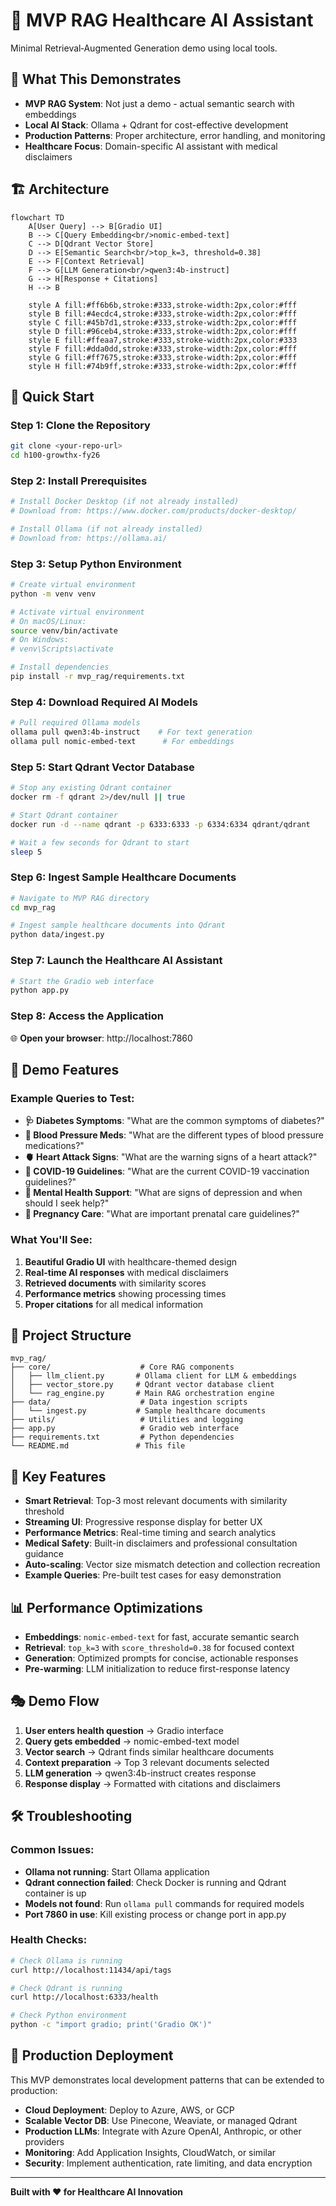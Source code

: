 # 🏥 MVP RAG Healthcare AI Assistant

Minimal Retrieval‑Augmented Generation demo using local tools.

## 🎯 What This Demonstrates

- **MVP RAG System**: Not just a demo - actual semantic search with embeddings
- **Local AI Stack**: Ollama + Qdrant for cost-effective development
- **Production Patterns**: Proper architecture, error handling, and monitoring
- **Healthcare Focus**: Domain-specific AI assistant with medical disclaimers

## 🏗️ Architecture

```mermaid
flowchart TD
    A[User Query] --> B[Gradio UI]
    B --> C[Query Embedding<br/>nomic-embed-text]
    C --> D[Qdrant Vector Store]
    D --> E[Semantic Search<br/>top_k=3, threshold=0.38]
    E --> F[Context Retrieval]
    F --> G[LLM Generation<br/>qwen3:4b-instruct]
    G --> H[Response + Citations]
    H --> B
    
    style A fill:#ff6b6b,stroke:#333,stroke-width:2px,color:#fff
    style B fill:#4ecdc4,stroke:#333,stroke-width:2px,color:#fff
    style C fill:#45b7d1,stroke:#333,stroke-width:2px,color:#fff
    style D fill:#96ceb4,stroke:#333,stroke-width:2px,color:#fff
    style E fill:#ffeaa7,stroke:#333,stroke-width:2px,color:#333
    style F fill:#dda0dd,stroke:#333,stroke-width:2px,color:#fff
    style G fill:#ff7675,stroke:#333,stroke-width:2px,color:#fff
    style H fill:#74b9ff,stroke:#333,stroke-width:2px,color:#fff
```

## 🚀 Quick Start

### Step 1: Clone the Repository
```bash
git clone <your-repo-url>
cd h100-growthx-fy26
```

### Step 2: Install Prerequisites
```bash
# Install Docker Desktop (if not already installed)
# Download from: https://www.docker.com/products/docker-desktop/

# Install Ollama (if not already installed)
# Download from: https://ollama.ai/
```

### Step 3: Setup Python Environment
```bash
# Create virtual environment
python -m venv venv

# Activate virtual environment
# On macOS/Linux:
source venv/bin/activate
# On Windows:
# venv\Scripts\activate

# Install dependencies
pip install -r mvp_rag/requirements.txt
```

### Step 4: Download Required AI Models
```bash
# Pull required Ollama models
ollama pull qwen3:4b-instruct    # For text generation
ollama pull nomic-embed-text      # For embeddings
```

### Step 5: Start Qdrant Vector Database
```bash
# Stop any existing Qdrant container
docker rm -f qdrant 2>/dev/null || true

# Start Qdrant container
docker run -d --name qdrant -p 6333:6333 -p 6334:6334 qdrant/qdrant

# Wait a few seconds for Qdrant to start
sleep 5
```

### Step 6: Ingest Sample Healthcare Documents
```bash
# Navigate to MVP RAG directory
cd mvp_rag

# Ingest sample healthcare documents into Qdrant
python data/ingest.py
```

### Step 7: Launch the Healthcare AI Assistant
```bash
# Start the Gradio web interface
python app.py
```

### Step 8: Access the Application
🌐 **Open your browser**: http://localhost:7860

## 🎯 Demo Features

### Example Queries to Test:
- **🩺 Diabetes Symptoms**: "What are the common symptoms of diabetes?"
- **💊 Blood Pressure Meds**: "What are the different types of blood pressure medications?"
- **🫀 Heart Attack Signs**: "What are the warning signs of a heart attack?"
- **🦠 COVID-19 Guidelines**: "What are the current COVID-19 vaccination guidelines?"
- **🧠 Mental Health Support**: "What are signs of depression and when should I seek help?"
- **👶 Pregnancy Care**: "What are important prenatal care guidelines?"

### What You'll See:
1. **Beautiful Gradio UI** with healthcare-themed design
2. **Real-time AI responses** with medical disclaimers
3. **Retrieved documents** with similarity scores
4. **Performance metrics** showing processing times
5. **Proper citations** for all medical information

## 📁 Project Structure

```
mvp_rag/
├── core/                    # Core RAG components
│   ├── llm_client.py       # Ollama client for LLM & embeddings
│   ├── vector_store.py     # Qdrant vector database client
│   └── rag_engine.py       # Main RAG orchestration engine
├── data/                    # Data ingestion scripts
│   └── ingest.py           # Sample healthcare documents
├── utils/                   # Utilities and logging
├── app.py                   # Gradio web interface
├── requirements.txt         # Python dependencies
└── README.md               # This file
```

## 🔧 Key Features

- **Smart Retrieval**: Top-3 most relevant documents with similarity threshold
- **Streaming UI**: Progressive response display for better UX
- **Performance Metrics**: Real-time timing and search analytics
- **Medical Safety**: Built-in disclaimers and professional consultation guidance
- **Auto-scaling**: Vector size mismatch detection and collection recreation
- **Example Queries**: Pre-built test cases for easy demonstration

## 📊 Performance Optimizations

- **Embeddings**: `nomic-embed-text` for fast, accurate semantic search
- **Retrieval**: `top_k=3` with `score_threshold=0.38` for focused context
- **Generation**: Optimized prompts for concise, actionable responses
- **Pre-warming**: LLM initialization to reduce first-response latency

## 🎭 Demo Flow

1. **User enters health question** → Gradio interface
2. **Query gets embedded** → nomic-embed-text model
3. **Vector search** → Qdrant finds similar healthcare documents
4. **Context preparation** → Top 3 relevant documents selected
5. **LLM generation** → qwen3:4b-instruct creates response
6. **Response display** → Formatted with citations and disclaimers

## 🛠️ Troubleshooting

### Common Issues:
- **Ollama not running**: Start Ollama application
- **Qdrant connection failed**: Check Docker is running and Qdrant container is up
- **Models not found**: Run `ollama pull` commands for required models
- **Port 7860 in use**: Kill existing process or change port in app.py

### Health Checks:
```bash
# Check Ollama is running
curl http://localhost:11434/api/tags

# Check Qdrant is running
curl http://localhost:6333/health

# Check Python environment
python -c "import gradio; print('Gradio OK')"
```

## 🚀 Production Deployment

This MVP demonstrates local development patterns that can be extended to production:

- **Cloud Deployment**: Deploy to Azure, AWS, or GCP
- **Scalable Vector DB**: Use Pinecone, Weaviate, or managed Qdrant
- **Production LLMs**: Integrate with Azure OpenAI, Anthropic, or other providers
- **Monitoring**: Add Application Insights, CloudWatch, or similar
- **Security**: Implement authentication, rate limiting, and data encryption

---

**Built with ❤️ for Healthcare AI Innovation**
